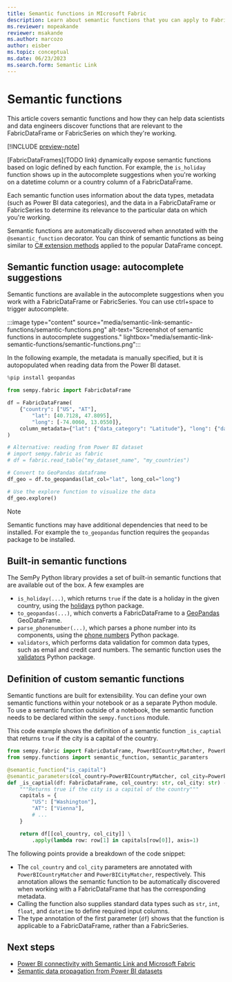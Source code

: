 ```yaml
---
title: Semantic functions in MIcrosoft Fabric
description: Learn about semantic functions that you can apply to FabricDataFrames and FabricSeries.
ms.reviewer: mopeakande
reviewer: msakande
ms.author: marcozo
author: eisber
ms.topic: conceptual
ms.date: 06/23/2023
ms.search.form: Semantic Link
---
```


# Semantic functions

This article covers semantic functions and how they can help data scientists and data engineers discover functions that are relevant to the FabricDataFrame or FabricSeries on which they're working.

[!INCLUDE [preview-note](../includes/preview-note.md)]

[FabricDataFrames](TODO link) dynamically expose semantic functions based on logic defined by each function. For example, the `is_holiday` function shows up in the autocomplete suggestions when you're working on a datetime column or a country column of a FabricDataFrame.

Each semantic function uses information about the data types, metadata (such as Power BI data categories), and the data in a FabricDataFrame or FabricSeries to determine its relevance to the particular data on which you're working.

Semantic functions are automatically discovered when annotated with the `@semantic_function` decorator. You can think of semantic functions as being similar to [C# extension methods](/dotnet/csharp/programming-guide/classes-and-structs/extension-methods) applied to the popular DataFrame concept.

## Semantic function usage: autocomplete suggestions

Semantic functions are available in the autocomplete suggestions when you work with a FabricDataFrame or FabricSeries. You can use ctrl+space to trigger autocomplete.

:::image type="content" source="media/semantic-link-semantic-functions/semantic-functions.png" alt-text="Screenshot of semantic functions in autocomplete suggestions." lightbox="media/semantic-link-semantic-functions/semantic-functions.png":::

In the following example, the metadata is manually specified, but it is autopopulated when reading data from the Power BI dataset.

```Python
%pip install geopandas

from sempy.fabric import FabricDataFrame

df = FabricDataFrame(
    {"country": ["US", "AT"],
        "lat": [40.7128, 47.8095],
        "long": [-74.0060, 13.0550]},
    column_metadata={"lat": {"data_category": "Latitude"}, "long": {"data_category": "Longitude"}},
)

# Alternative: reading from Power BI dataset
# import sempy.fabric as fabric
# df = fabric.read_table("my_dataset_name", "my_countries")

# Convert to GeoPandas dataframe
df_geo = df.to_geopandas(lat_col="lat", long_col="long")

# Use the explore function to visualize the data
df_geo.explore()
```

> [!NOTE]
> Semantic functions may have additional dependencies that need to be installed. For example the `to_geopandas` function requires the `geopandas` package to be installed.

## Built-in semantic functions

The SemPy Python library provides a set of built-in semantic functions that are available out of the box. A few examples are

- `is_holiday(...)`, which returns `true` if the date is a holiday in the given country, using the [holidays](https://pypi.org/project/holidays/) python package.
- `to_geopandas(...)`, which converts a FabricDataFrame to a [GeoPandas](https://geopandas.org/en/stable/) GeoDataFrame.
- `parse_phonenumber(...)`, which parses a phone number into its components, using the [phone numbers](https://pypi.org/project/phonenumbers/) Python package.
- `validators`, which performs data validation for common data types, such as email and credit card numbers. The semantic function uses the [validators](https://pypi.org/project/validators/) Python package.

## Definition of custom semantic functions

Semantic functions are built for extensibility. You can define your own semantic functions within your notebook or as a separate Python module. To use a semantic function outside of a notebook, the semantic function needs to be declared within the `sempy.functions` module.

This code example shows the definition of a semantic function `_is_captial` that returns `true` if the city is a capital of the country.

```Python
from sempy.fabric import FabricDataFrame, PowerBICountryMatcher, PowerBICityMatcher
from sempy.functions import semantic_function, semantic_paramters

@semantic_function("is_capital")
@semantic_parameters(col_country=PowerBICountryMatcher, col_city=PowerBICityMatcher)
def _is_captial(df: FabricDataFrame, col_country: str, col_city: str) -> FabricSeries:
    """Returns true if the city is a capital of the country"""
    capitals = {
        "US": ["Washington"],
        "AT": ["Vienna"],
        # ...
    }

    return df[[col_country, col_city]] \
        .apply(lambda row: row[1] in capitals[row[0]], axis=1)
```

The following points provide a breakdown of the code snippet:

- The `col_country` and `col_city` parameters are annotated with `PowerBICountryMatcher` and `PowerBICityMatcher`, respectively. This annotation allows the semantic function to be automatically discovered when working with a FabricDataFrame that has the corresponding metadata.
- Calling the function also supplies standard data types such as `str`, `int`, `float`, and `datetime` to define required input columns.
- The type annotation of the first parameter (`df`) shows that the function is applicable to a FabricDataFrame, rather than a FabricSeries.

## Next steps

- [Power BI connectivity with Semantic Link and Microsoft Fabric](semantic-link-powerbi.md)
- [Semantic data propagation from Power BI datasets](semantic-link-semantic-propagation.md)
